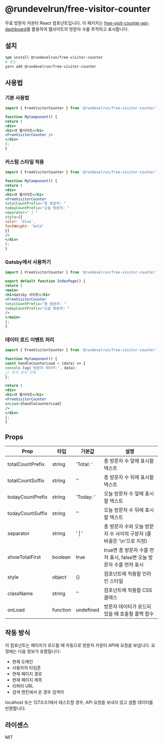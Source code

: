# @rundevelrun/free-visitor-counter

무료 방문자 카운터 React 컴포넌트입니다. 이 패키지는 [free-visit-counter-api-dashboard](https://github.com/rundevelrun/free-visit-counter-api-dashboard)를 활용하여 웹사이트의 방문자 수를 추적하고 표시합니다.

## 설치

```bash
npm install @rundevelrun/free-visitor-counter
# 또는
yarn add @rundevelrun/free-visitor-counter
```

## 사용법

### 기본 사용법

```jsx
import { FreeVisitorCounter } from '@rundevelrun/free-visitor-counter';

function MyComponent() {
return (
<div>
<h1>내 웹사이트</h1>
<FreeVisitorCounter />
</div>
);
}
```

### 커스텀 스타일 적용

```jsx
import { FreeVisitorCounter } from '@rundevelrun/free-visitor-counter';

function MyComponent() {
return (
<div>
<h1>내 웹사이트</h1>
<FreeVisitorCounter
totalCountPrefix="총 방문자: "
todayCountPrefix="오늘 방문자: "
separator=" | "
style={{
color: 'blue',
fontWeight: 'bold'
}}
/>
</div>
);
}
```

### Gatsby에서 사용하기

```jsx
import { FreeVisitorCounter } from '@rundevelrun/free-visitor-counter';

export default function IndexPage() {
return (
<main>
<h1>Gatsby 사이트</h1>
<FreeVisitorCounter
totalCountPrefix="총 방문자: "
todayCountPrefix="오늘 방문자: "
/>
</main>
);
}
```

### 데이터 로드 이벤트 처리

```jsx
import { FreeVisitorCounter } from '@rundevelrun/free-visitor-counter';

function MyComponent() {
const handleCounterLoad = (data) => {
console.log('방문자 데이터:', data);
// 추가 로직 구현
};

return (
<div>
<h1>내 웹사이트</h1>
<FreeVisitorCounter
onLoad={handleCounterLoad}
/>
</div>
);
}
```

## Props

| Prop | 타입 | 기본값 | 설명 |
|------|------|--------|------|
| totalCountPrefix | string | 'Total: ' | 총 방문자 수 앞에 표시할 텍스트 |
| totalCountSuffix | string | '' | 총 방문자 수 뒤에 표시할 텍스트 |
| todayCountPrefix | string | 'Today: ' | 오늘 방문자 수 앞에 표시할 텍스트 |
| todayCountSuffix | string | '' | 오늘 방문자 수 뒤에 표시할 텍스트 |
| separator | string | ' \| ' | 총 방문자 수와 오늘 방문자 수 사이의 구분자 (줄바꿈은 '\n'으로 지정) |
| showTotalFirst | boolean | true | true면 총 방문자 수를 먼저 표시, false면 오늘 방문자 수를 먼저 표시 |
| style | object | {} | 컴포넌트에 적용할 인라인 스타일 |
| className | string | '' | 컴포넌트에 적용할 CSS 클래스 |
| onLoad | function | undefined | 방문자 데이터가 로드되었을 때 호출될 콜백 함수 |

## 작동 방식

이 컴포넌트는 페이지가 로드될 때 자동으로 방문자 카운터 API에 요청을 보냅니다. 요청에는 다음 정보가 포함됩니다:

- 현재 도메인
- 사용자의 타임존
- 현재 페이지 경로
- 현재 페이지 제목
- 리퍼러 URL
- 검색 엔진에서 온 경우 검색어

localhost 또는 127.0.0.1에서 테스트할 경우, API 요청을 보내지 않고 샘플 데이터를 반환합니다.

## 라이센스

MIT
